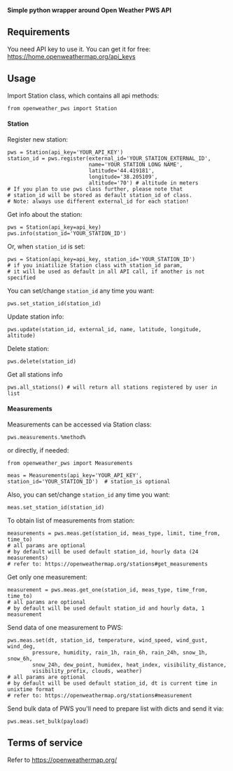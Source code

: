 **Simple python wrapper around Open Weather PWS API**

## Requirements

You need API key to use it. 
You can get it for free: https://home.openweathermap.org/api_keys

## Usage

Import Station class, which contains all api methods:

    from openweather_pws import Station

#### Station

Register new station:    

    pws = Station(api_key='YOUR_API_KEY')
    station_id = pws.register(external_id='YOUR_STATION_EXTERNAL_ID', 
                              name='YOUR STATION LONG NAME', 
                              latitude='44.419181',
                              longitude='38.205109', 
                              altitude='70') # altitude in meters
    # If you plan to use pws class further, please note that 
    # station_id will be stored as default station_id of class.
    # Note: always use different external_id for each station! 
    
Get info about the station:

    pws = Station(api_key=api_key)
    pws.info(station_id='YOUR_STATION_ID')
    
Or, when `station_id` is set:

    pws = Station(api_key=api_key, station_id='YOUR_STATION_ID')
    # if you iniatilize Station class with station_id param, 
    # it will be used as default in all API call, if another is not specified

You can set/change `station_id` any time you want:

    pws.set_station_id(station_id)

Update station info:

    pws.update(station_id, external_id, name, latitude, longitude, altitude)
    
Delete station:
    
    pws.delete(station_id)
    
Get all stations info

    pws.all_stations() # will return all stations registered by user in list
    
#### Measurements

Measurements can be accessed via Station class:

    pws.measurements.%method% 
 
or directly, if needed:

    from openweather_pws import Measurements
   
    meas = Measurements(api_key='YOUR_API_KEY', station_id='YOUR_STATION_ID')  # station_is optional

Also, you can set/change `station_id` any time you want:

    meas.set_station_id(station_id) 

To obtain list of measurements from station:

    measurements = pws.meas.get(station_id, meas_type, limit, time_from, time_to)
    # all params are optional
    # by default will be used default station_id, hourly data (24 measurements)
    # refer to: https://openweathermap.org/stations#get_measurements
    
Get only one measurement:

    measurement = pws.meas.get_one(station_id, meas_type, time_from, time_to)
    # all params are optional
    # by default will be used default station_id and hourly data, 1 measurement


Send data of one measurement to PWS:

    pws.meas.set(dt, station_id, temperature, wind_speed, wind_gust, wind_deg,
            pressure, humidity, rain_1h, rain_6h, rain_24h, snow_1h, snow_6h,
            snow_24h, dew_point, humidex, heat_index, visibility_distance,
            visibility_prefix, clouds, weather)
    # all params are optional
    # by default will be used default station_id, dt is current time in unixtime format
    # refer to: https://openweathermap.org/stations#measurement
    
Send bulk data of PWS you'll need to prepare list with dicts and send it via:

    pws.meas.set_bulk(payload)
    
## Terms of service

Refer to 
https://openweathermap.org/
